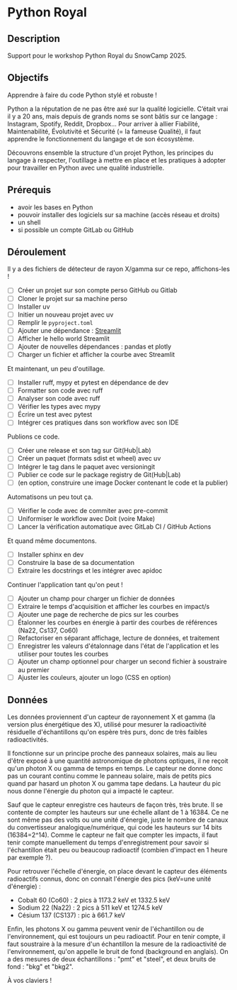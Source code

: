 # Python Royal

## Description

Support pour le workshop Python Royal du SnowCamp 2025.

## Objectifs

Apprendre à faire du code Python stylé et robuste !

Python a la réputation de ne pas être axé sur la qualité logicielle. 
C’était vrai il y a 20 ans, mais depuis de grands noms se sont bâtis sur ce langage :
Instagram, Spotify, Reddit, Dropbox...
Pour arriver à allier Fiabilité, Maintenabilité, Évolutivité et Sécurité (= la fameuse
Qualité), il faut apprendre le fonctionnement du langage et de son écosystème.

Découvrons ensemble la structure d'un projet Python, les principes du langage à 
respecter, l'outillage à mettre en place et les pratiques à adopter pour travailler
en Python avec une qualité industrielle. 

## Prérequis

- avoir les bases en Python
- pouvoir installer des logiciels sur sa machine (accès réseau et droits)
- un shell
- si possible un compte GitLab ou GitHub

## Déroulement

Il y a des fichiers de détecteur de rayon X/gamma sur ce repo, affichons-les !

- [ ] Créer un projet sur son compte perso GitHub ou Gitlab
- [ ] Cloner le projet sur sa machine perso
- [ ] Installer uv
- [ ] Initier un nouveau projet avec uv
- [ ] Remplir le `pyproject.toml`
- [ ] Ajouter une dépendance : [Streamlit](https://streamlit.io/)
- [ ] Afficher le hello world Streamlit
- [ ] Ajouter de nouvelles dépendances : pandas et plotly
- [ ] Charger un fichier et afficher la courbe avec Streamlit

Et maintenant, un peu d'outillage.

- [ ] Installer ruff, mypy et pytest en dépendance de dev
- [ ] Formatter son code avec ruff
- [ ] Analyser son code avec ruff
- [ ] Vérifier les types avec mypy
- [ ] Écrire un test avec pytest
- [ ] Intégrer ces pratiques dans son workflow avec son IDE

Publions ce code.

- [ ] Créer une release et son tag sur Git(Hub|Lab)
- [ ] Créer un paquet (formats sdist et wheel) avec uv
- [ ] Intégrer le tag dans le paquet avec versioningit
- [ ] Publier ce code sur le package registry de Git(Hub|Lab)
- [ ] (en option, construire une image Docker contenant le code et la publier)

Automatisons un peu tout ça.

- [ ] Vérifier le code avec de commiter avec pre-commit
- [ ] Uniformiser le workflow avec Doit (voire Make)
- [ ] Lancer la vérification automatique avec GitLab CI / GitHub Actions

Et quand même documentons.

- [ ] Installer sphinx en dev
- [ ] Construire la base de sa documentation
- [ ] Extraire les docstrings et les intégrer avec apidoc

Continuer l'application tant qu'on peut !

- [ ] Ajouter un champ pour charger un fichier de données
- [ ] Extraire le temps d'acquisition et afficher les courbes en impact/s
- [ ] Ajouter une page de recherche de pics sur les courbes
- [ ] Étalonner les courbes en énergie à partir des courbes de références
  (Na22, Cs137, Co60)
- [ ] Refactoriser en séparant affichage, lecture de données, et traitement
- [ ] Enregistrer les valeurs d'étalonnage dans l'état de l'application et les utiliser
  pour toutes les courbes
- [ ] Ajouter un champ optionnel pour charger un second fichier à soustraire au premier
- [ ] Ajuster les couleurs, ajouter un logo (CSS en option)

## Données

Les données proviennent d'un capteur de rayonnement X et gamma (la version plus
énergétique des X), utilisé pour mesurer la radioactivité résiduelle d'échantillons
qu'on espère très purs, donc de très faibles radioactivités.

Il fonctionne sur un principe proche des panneaux solaires, mais au lieu d'être exposé
à une quantité astronomique de photons optiques, il ne reçoit qu'un photon X ou gamma
de temps en temps. Le capteur ne donne donc pas un courant continu comme le panneau
solaire, mais de petits pics quand par hasard un photon X ou gamma tape dedans.
La hauteur du pic nous donne l'énergie du photon qui a impacté le capteur.

Sauf que le capteur enregistre ces hauteurs de façon très, très brute. Il se contente
de compter les hauteurs sur une échelle allant de 1 à 16384. Ce ne sont même pas des
volts ou une unité d'énergie, juste le nombre de canaux du convertisseur
analogique/numérique, qui code les hauteurs sur 14 bits (16384=2^14).
Comme le capteur ne fait que compter les impacts, il faut tenir compte manuellement
du temps d'enregistrement pour savoir si l'échantillon était peu ou beaucoup radioactif
(combien d'impact en 1 heure par exemple ?).

Pour retrouver l'échelle d'énergie, on place devant le capteur des éléments radioactifs
connus, donc on connait l'énergie des pics (keV=une unité d'énergie) :

- Cobalt 60 (Co60) : 2 pics à 1173.2 keV et 1332.5 keV
- Sodium 22 (Na22) : 2 pics à 511 keV et 1274.5 keV
- Césium 137 (CS137) : pic à 661.7 keV

Enfin, les photons X ou gamma peuvent venir de l'échantillon ou de l'environnement, qui
est toujours un peu radioactif. Pour en tenir compte, il faut soustraire à la mesure
d'un échantillon la mesure de la radioactivité de l'environnement, qu'on appelle
le bruit de fond (background en anglais). On a des mesures de deux échantillons :
"pmt" et "steel", et deux bruits de fond : "bkg" et "bkg2".

À vos claviers !

